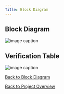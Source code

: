 ```yaml
---
Title: Block Diagram
---
```


## Block Diagram

![image caption](https://media.discordapp.net/attachments/1062096006642147503/1079534848726794290/image.png)

## Verification Table

![image caption](https://media.discordapp.net/attachments/1062096006642147503/1079535103413325824/image.png)

[Back to Block Diagram](BlockDiagram.md)

[Back to Project Overview](index.md)
